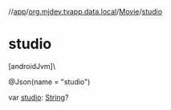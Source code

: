 //[app](../../../index.md)/[org.mjdev.tvapp.data.local](../index.md)/[Movie](index.md)/[studio](studio.md)

# studio

[androidJvm]\

@Json(name = &quot;studio&quot;)

var [studio](studio.md): [String](https://kotlinlang.org/api/latest/jvm/stdlib/kotlin/-string/index.html)?
